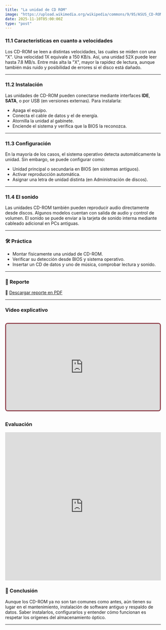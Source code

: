 ```yaml
---
title: "La unidad de CD ROM"
image: "https://upload.wikimedia.org/wikipedia/commons/9/95/ASUS_CD-ROM_CD-S520-A4_20080821.jpg"
date: 2025-11-10T05:00:00Z
type: "post"
---
```


### 11.1 Características en cuanto a velocidades

Los CD-ROM se leen a distintas velocidades, las cuales se miden con una "X". Una velocidad 1X equivale a 150 KB/s. Así, una unidad 52X puede leer hasta 7.8 MB/s. Entre más alta la "X", mayor la rapidez de lectura, aunque también más ruido y posibilidad de errores si el disco está dañado.

---

### 11.2 Instalación

Las unidades de CD-ROM pueden conectarse mediante interfaces **IDE**, **SATA**, o por USB (en versiones externas). Para instalarla:

- Apaga el equipo.
- Conecta el cable de datos y el de energía.
- Atornilla la unidad al gabinete.
- Enciende el sistema y verifica que la BIOS la reconozca.

---

### 11.3 Configuración

En la mayoría de los casos, el sistema operativo detecta automáticamente la unidad. Sin embargo, se puede configurar como:

- Unidad principal o secundaria en BIOS (en sistemas antiguos).
- Activar reproducción automática.
- Asignar una letra de unidad distinta (en Administración de discos).

---

### 11.4 El sonido

Las unidades CD-ROM también pueden reproducir audio directamente desde discos. Algunos modelos cuentan con salida de audio y control de volumen. El sonido se puede enviar a la tarjeta de sonido interna mediante cableado adicional en PCs antiguas.

---

### 🛠 Práctica 

- Montar físicamente una unidad de CD-ROM.
- Verificar su detección desde BIOS y sistema operativo.
- Insertar un CD de datos y uno de música, comprobar lectura y sonido.

---
### 📄 Reporte

📎 [Descargar reporte en PDF](./reportes/actualizar_equipo.pdf)

---

### Video explicativo
<div class="video-wrapper">
  <div class="video-container">
    <iframe
      src="https://www.youtube.com/embed/fAsp0L3lHhI"
      frameborder="0"
      allow="accelerometer; autoplay; clipboard-write; encrypted-media; gyroscope; picture-in-picture"
      allowfullscreen
    ></iframe>
  </div>
</div>

<style>
  .video-wrapper {
    max-width: 800px;
    margin: 2rem auto;
    border: 3px solid #8e3b46; 
    border-radius: 0.5rem; 
    overflow: hidden;
    box-shadow: 0 1px 3px rgba(0,0,0,0.1); /* Sombra suave */
  }

  .video-container {
    position: relative;
    padding-bottom: 56.25%; /* Relación 16:9 */
    height: 0;
    overflow: hidden;
  }

  .video-container iframe {
    position: absolute;
    top: 0;
    left: 0;
    width: 100%;
    height: 100%;
  }
</style>


### Evaluación
<iframe width="640px" height="480px" src="https://forms.office.com/Pages/ResponsePage.aspx?id=gsNAcvN36kKVdjcJfbNi0FCkw5CfzlBNhis-3McxiZlUNjlYVVU3N0RMS1VPUzFHOVpEVEM4VkxENy4u&embed=true" frameborder="0" marginwidth="0" marginheight="0" style="border: none; max-width:100%; max-height:100vh" allowfullscreen webkitallowfullscreen mozallowfullscreen msallowfullscreen> </iframe>

### 🧾 Conclusión

Aunque los CD-ROM ya no son tan comunes como antes, aún tienen su lugar en el mantenimiento, instalación de software antiguo y respaldo de datos. Saber instalarlos, configurarlos y entender cómo funcionan es respetar los orígenes del almacenamiento óptico.

---
